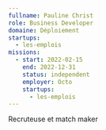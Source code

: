 ```yaml
---
fullname: Pauline Christ
role: Business Developer
domaine: Déploiement
startups:
  - les-emplois
missions:
  - start: 2022-02-15
    end: 2022-12-31
    status: independent
    employer: Octo
    startups:
      - les-emplois
---
```

Recruteuse et match maker
